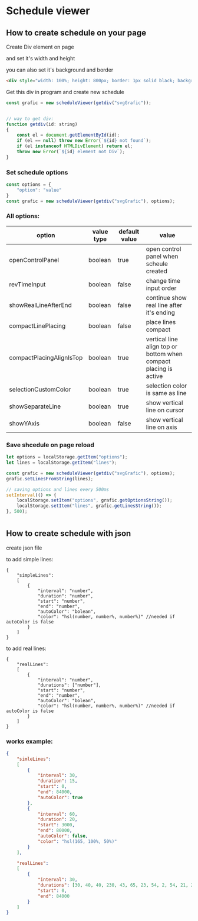 # Schedule viewer
## How to create schedule on your page

Create Div element on page

and set it's width and height

you can also set it's background and border
``` html
<div style="width: 100%; height: 800px; border: 1px solid black; background-color: beige;" id="svgGrafic"></div>
```
Get this div in program and create new schedule
``` js
const grafic = new scheduleViewer(getdiv("svgGrafic"));


// way to get div:
function getdiv(id: string)
{
	const el = document.getElementById(id);
	if (el == null) throw new Error(`${id} not found`);
	if (el instanceof HTMLDivElement) return el;
	throw new Error(`${id} element not Div`);
}
```
### Set schedule options

``` js
const options = {
    "option": "value"
}
const grafic = new scheduleViewer(getdiv("svgGrafic"), options);
```

### All options:
option                   | value type | default value | value
-------------------------|------------|---------------|--------
openControlPanel         | boolean    | true          | open control panel when scheule created
revTimeInput             | boolean    | false         | change time input order
showRealLineAfterEnd     | boolean    | false         | continue show real line after it's ending
compactLinePlacing       | boolean    | false         | place lines compact
compactPlacingAlignIsTop | boolean    | true          | vertical line align top or bottom when compact placing is active
selectionCustomColor     | boolean    | true          | selection color is same as line
showSeparateLine         | boolean    | true          | show vertical line on cursor
showYAxis                | boolean    | false         | show vertical line on axis

### Save shcedule on page reload
``` js
let options = localStorage.getItem("options");
let lines = localStorage.getItem("lines");

const grafic = new scheduleViewer(getdiv("svgGrafic"), options);
grafic.setLinesFromString(lines);

// saving options and lines every 500ms
setInterval(() => {
	localStorage.setItem("options", grafic.getOptionsString());
	localStorage.setItem("lines", grafic.getLinesString());
}, 500);
```

#

## How to create schedule with json
create json file

to add simple lines:
``` json5
{
    "simpleLines":
    [
        {
            "interval": "number",
            "duration": "number",
            "start": "number",
            "end": "number",
            "autoColor": "bolean",
            "color": "hsl(number, number%, number%)" //needed if autoColor is false
        }
    ]
}
```

to add real lines:
``` json5
{
    "realLines":
    [
        {
            "interval": "number",
            "durations": ["number"],
            "start": "number",
            "end": "number",
            "autoColor": "bolean",
            "color": "hsl(number, number%, number%)" //needed if autoColor is false
        }
    ]
}
```

### works example:

``` json
{
    "simleLines":
    [
        {
            "interval": 30,
            "duration": 15,
            "start": 0,
            "end": 84000,
            "autoColor": true
        },
        {
            "interval": 60,
            "duration": 20,
            "start": 3000,
            "end": 80000,
            "autoColor": false,
            "color": "hsl(165, 100%, 50%)"
        }
    ],

    "realLines":
    [
        {
            "interval": 30,
            "durations": [30, 40, 40, 230, 43, 65, 23, 54, 2, 54, 21, 2341, 43, 43, 5465, 21],
            "start": 0,
            "end": 84000
        }
    ]
}
```